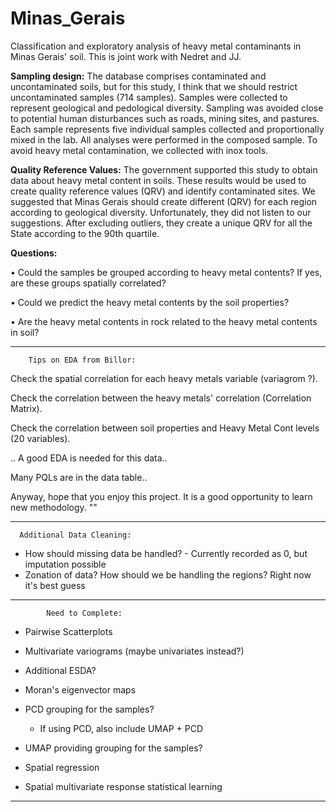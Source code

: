 # Minas_Gerais
Classification and exploratory analysis of heavy metal contaminants in Minas Gerais' soil. This is joint work with Nedret and JJ.

<b>Sampling design:</b>
The database comprises contaminated and uncontaminated soils, but for this study, I think that we should restrict uncontaminated samples (714 samples). Samples were collected to represent geological and pedological diversity. Sampling was avoided close to potential human disturbances such as roads, mining sites, and pastures. Each sample represents five individual samples collected and proportionally mixed in the lab. All analyses were performed in the composed sample. To avoid heavy metal contamination, we collected with inox tools.

<b>Quality Reference Values:</b>
The government supported this study to obtain data about heavy metal content in soils. These results would be used to create quality reference values (QRV) and identify contaminated sites. We suggested that Minas Gerais should create different (QRV) for each region according to geological diversity. Unfortunately, they did not listen to our suggestions. After excluding outliers, they create a unique QRV for all the State according to the 90th quartile.

<b>Questions:</b>

•	Could the samples be grouped according to heavy metal contents? If yes, are these groups spatially correlated?

•	Could we predict the heavy metal contents by the soil properties?

•	Are the heavy metal contents in rock related to the heavy metal contents in soil?

----

        Tips on EDA from Billor: 

Check the spatial correlation for each heavy metals variable (variagrom ?).

Check the correlation between the heavy metals' correlation (Correlation Matrix).

Check the correlation between soil properties  and Heavy Metal Cont levels (20 variables).

.. A good EDA is needed for this data..

Many PQLs are in the data table..

Anyway, hope that you enjoy this project. It is a good opportunity to learn new methodology. ""

----
      Additional Data Cleaning:

- How should missing data be handled? - Currently recorded as 0, but imputation possible
- Zonation of data? How should we be handling the regions? Right now it's best guess

----
            Need to Complete:

- Pairwise Scatterplots 
- Multivariate variograms (maybe univariates instead?)
- Additional ESDA?


- Moran's eigenvector maps
- PCD grouping for the samples?
  - If using PCD, also include UMAP + PCD
- UMAP providing grouping for the samples?
- Spatial regression
- Spatial multivariate response statistical learning

----
